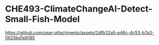 # CHE493-ClimateChangeAI-Detect-Small-Fish-Model

https://github.com/user-attachments/assets/2dfb32a5-e46c-4c53-b7a3-0925bd1e8185
